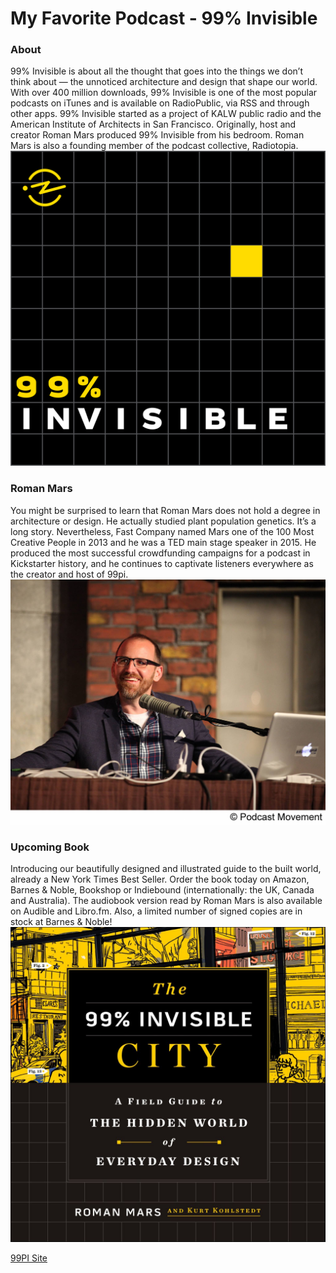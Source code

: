 # My Favorite Podcast - 99% Invisible

### About
99% Invisible is about all the thought that goes into the things we don’t think about — the unnoticed architecture and design that shape our world. With over 400 million downloads, 99% Invisible is one of the most popular podcasts on iTunes and is available on RadioPublic, via RSS and through other apps.
99% Invisible started as a project of KALW public radio and the American Institute of Architects in San Francisco. Originally, host and creator Roman Mars produced 99% Invisible from his bedroom. Roman Mars is also a founding member of the podcast collective, Radiotopia.
![99PI logo](./img/logo.png)

### Roman Mars
You might be surprised to learn that Roman Mars does not hold a degree in architecture or design. He actually studied plant population genetics. It’s a long story. Nevertheless, Fast Company named Mars one of the 100 Most Creative People in 2013 and he was a TED main stage speaker in 2015. He produced the most successful crowdfunding campaigns for a podcast in Kickstarter history, and he continues to captivate listeners everywhere as the creator and host of 99pi.
![Host Roman Mars](./img/host.jpg)
### Upcoming Book
Introducing our beautifully designed and illustrated guide to the built world, already a New York Times Best Seller. Order the book today on Amazon, Barnes & Noble, Bookshop or Indiebound (internationally: the UK, Canada and Australia). The audiobook version read by Roman Mars is also available on Audible and Libro.fm. Also, a limited number of signed copies are in stock at Barnes & Noble!
![Book Sleeve](./img/book.jpg)

[99PI Site](https://99percentinvisible.org/)